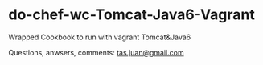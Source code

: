 # do-chef-wc-Tomcat-Java6-Vagrant
Wrapped Cookbook to run with vagrant Tomcat&amp;Java6

Questions, anwsers, comments: tas.juan@gmail.com
